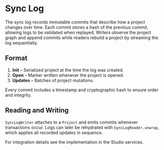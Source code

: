 # Sync Log

The sync log records immutable commits that describe how a project changes over time.
Each commit stores a hash of the previous commit, allowing logs to be validated when
replayed. Writers observe the project graph and append commits while readers rebuild
a project by streaming the log sequentially.

## Format

1. **Init** – Serialized project at the time the log was created.
2. **Open** – Marker written whenever the project is opened.
3. **Updates** – Batches of project mutations.

Every commit includes a timestamp and cryptographic hash to ensure order and integrity.

## Reading and Writing

`SyncLogWriter` attaches to a `Project` and emits commits whenever transactions
occur. Logs can later be rehydrated with `SyncLogReader.unwrap`, which applies all
recorded updates in sequence.

For integration details see the implementation in the Studio services.
